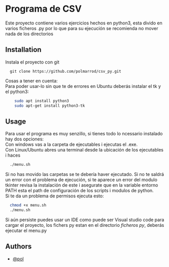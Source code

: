 
# Programa de CSV
Este proyecto contiene varios ejercicios hechos en python3, esta divido en varios ficheros .py por lo que para su ejecución se recomienda no mover nada de los directorios



## Installation

Instala el proyecto con git
```git
  git clone https://github.com/polmarrod/csv_py.git
```
Cosas a tener en cuenta:  
Para poder usar-lo sin que te de errores en Ubuntu deberás instalar el tk y el python3:
```bash
    sudo apt install python3
    sudo apt-get install python3-tk
```

## Usage
Para usar el programa es muy senzillo, si tienes todo lo ncessario instalado hay dos opciones:  
Con windows vas a la carpeta de ejecutables i ejecutas el .exe.  
Con Linux/Ubuntu abres una terminal desde la ubicación de los ejecutables i haces  
```bash
  ./menu.sh
```
Si no has movido las carpetas se te debería haver ejecutado. Si no te saldrá un error con el problema de ejecución,
si te aparece un error del modulo tkinter revisa la instalación de este i asegurate que en la variable entorno PATH esta el path de configuración de los scripts i modulos de python.  
Si te da un problema de permisos ejecuta esto:
```bash
  chmod +x menu.sh
  ./menu.sh
```
Si aún persiste puedes usar un IDE como puede ser Visual studio code para cargar el proyecto, los fichers py estan en el directorio *ficheros py*, deberás ejecutar el menu.py
## Authors

- [@pol](https://github.com/polmarrod)

